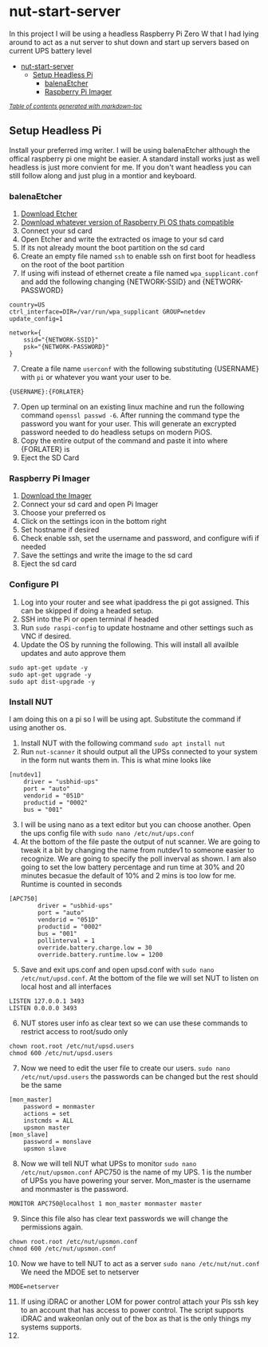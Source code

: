# nut-start-server
In this project I will be using a headless Raspberry Pi Zero W that I had lying around to act as a nut server to shut down and start up servers based on current UPS battery level

- [nut-start-server](#nut-start-server)
  * [Setup Headless Pi](#setup-headless-pi)
      - [balenaEtcher](#balenaetcher)
      - [Raspberry Pi Imager](#raspberry-pi-imager)

<small><i><a href='http://ecotrust-canada.github.io/markdown-toc/'>Table of contents generated with markdown-toc</a></i></small>


## Setup Headless Pi
Install your preferred img writer. I will be using balenaEtcher although the offical raspberry pi one might be easier. A standard install works just as well headless is just more convient for me. If you don't want headless you can still follow along and just plug in a montior and keyboard.
### balenaEtcher
1. [Download Etcher](https://www.balena.io/etcher/)
2. [Download whatever version of Raspberry Pi OS thats compatible](https://www.raspberrypi.com/software/operating-systems/)
3. Connect your sd card
4. Open Etcher and write the extracted os image to your sd card
5. If its not already mount the boot partition on the sd card
6. Create an empty file named `ssh` to enable ssh on first boot for headless on the root of the boot partition
7. If using wifi instead of ethernet create a file named `wpa_supplicant.conf` and add the following changing {NETWORK-SSID} and {NETWORK-PASSWORD}
```
country=US
ctrl_interface=DIR=/var/run/wpa_supplicant GROUP=netdev
update_config=1

network={
    ssid="{NETWORK-SSID}"
    psk="{NETWORK-PASSWORD}"
}
```
7. Create a file name `userconf` with the following substituting {USERNAME} with `pi` or whatever you want your user to be.
```
{USERNAME}:{FORLATER}
```
7. Open up terminal on an existing linux machine and run the following command `openssl passwd -6`. After running the command type the password you want for your user. This will generate an excrypted password needed to do headless setups on modern PiOS.
8. Copy the entire output of the command and paste it into where {FORLATER} is
9. Eject the SD Card

### Raspberry Pi Imager
1. [Download the Imager](https://www.raspberrypi.com/software/)
2. Connect your sd card and open Pi Imager
3. Choose your preferred os
4. Click on the settings icon in the bottom right
5. Set hostname if desired
6. Check enable ssh, set the username and password, and configure wifi if needed
7. Save the settings and write the image to the sd card
8. Eject the sd card

### Configure PI
1. Log into your router and see what ipaddress the pi got assigned. This can be skipped if doing a headed setup.
2. SSH into the Pi or open terminal if headed
3. Run `sudo raspi-config` to update hostname and other settings such as VNC if desired.
4. Update the OS by running the following. This will install all availble updates and auto approve them
```
sudo apt-get update -y
sudo apt-get upgrade -y
sudo apt dist-upgrade -y
```

### Install NUT
I am doing this on a pi so I will be using apt. Substitute the command if using another os.
1. Install NUT with the following command `sudo apt install nut`
2. Run `nut-scanner` it should output all the UPSs connected to your system in the form nut wants them in. This is what mine looks like 
```
[nutdev1]
	driver = "usbhid-ups"
	port = "auto"
	vendorid = "051D"
	productid = "0002"
	bus = "001"
```
3. I will be using nano as a text editor but you can choose another. Open the ups config file with `sudo nano /etc/nut/ups.conf`
4. At the bottom of the file paste the output of nut scanner. We are going to tweak it a bit by changing the name from nutdev1 to someone easier to recognize. We are going to specify the poll inverval as shown. I am also going to set the low battery percentage and run time at 30% and 20 minutes becasue the default of 10% and 2 mins is too low for me. Runtime is counted in seconds
```
[APC750]
        driver = "usbhid-ups"
        port = "auto"
        vendorid = "051D"
        productid = "0002"
        bus = "001"
        pollinterval = 1
        override.battery.charge.low = 30
        override.battery.runtime.low = 1200
```
5. Save and exit ups.conf and open upsd.conf with `sudo nano /etc/nut/upsd.conf`. At the bottom of the file we will set NUT to listen on local host and all interfaces
``` 
LISTEN 127.0.0.1 3493
LISTEN 0.0.0.0 3493
```
6. NUT stores user info as clear text so we can use these commands to restrict access to root/sudo only
```
chown root.root /etc/nut/upsd.users
chmod 600 /etc/nut/upsd.users
```
7. Now we need to edit the user file to create our users. `sudo nano /etc/nut/upsd.users` the passwords can be changed but the rest should be the same
```
[mon_master]
    password = monmaster
    actions = set
    instcmds = ALL
    upsmon master
[mon_slave]
    password = monslave
    upsmon slave
```
8. Now we will tell NUT what UPSs to monitor `sudo nano /etc/nut/upsmon.conf` APC750 is the name of my UPS. 1 is the number of UPSs you have powering your server. Mon_master is the username and monmaster is the password. 
```
MONITOR APC750@localhost 1 mon_master monmaster master
```
9. Since this file also has clear text passwords we will change the permissions again.
```
chown root.root /etc/nut/upsmon.conf
chmod 600 /etc/nut/upsmon.conf
```
10. Now we have to tell NUT to act as a server `sudo nano /etc/nut/nut.conf` We need the MDOE set to netserver
```
MODE=netserver
```
11. If using iDRAC or another LOM for power control attach your PIs ssh key to an account that has access to power control. The script supports iDRAC and wakeonlan only out of the box as that is the only things my systems supports.
12. 
